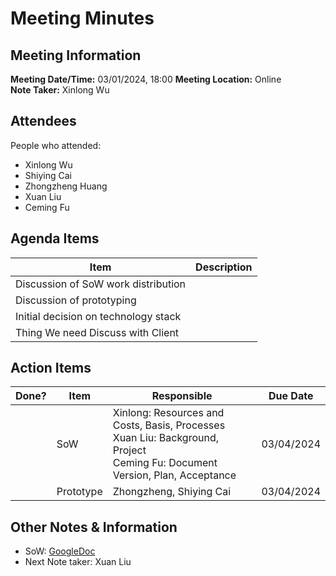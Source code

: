 # Meeting Minutes
## Meeting Information
**Meeting Date/Time:** 03/01/2024, 18:00
**Meeting Location:** Online  
**Note Taker:** Xinlong Wu  

## Attendees
People who attended:
- Xinlong Wu
- Shiying Cai
- Zhongzheng Huang
- Xuan Liu
- Ceming Fu

<!-- 
讨论SoW的写作分工
讨论Plan
讨论技术栈
讨论UI设计
讨论Figma分工

- 同步进度
下次开会问客户的内容
- 技术栈的选择
- 问卷内容，feedback，我们能使用的AI资源
- 项目的（阶段）预期
- 
 -->

## Agenda Items

Item | Description
---- | ----
Discussion of SoW work distribution | 
Discussion of prototyping |
Initial decision on technology stack |
Thing We need Discuss with Client |


## Action Items
| Done? | Item | Responsible | Due Date |
| ---- | ---- | ---- | ---- |
| | SoW | Xinlong:  Resources and Costs, Basis, Processes <br> Xuan Liu: Background, Project <br> Ceming Fu: Document Version, Plan, Acceptance | 03/04/2024 |
| | Prototype | Zhongzheng, Shiying Cai | 03/04/2024 |

## Other Notes & Information
- SoW: [GoogleDoc](https://docs.google.com/document/d/1I4c28TqQ5L6ghcaujq07HjnvSKyG8Ws6FHiuj5QfPLM/edit?usp=sharing)
- Next Note taker: Xuan Liu
